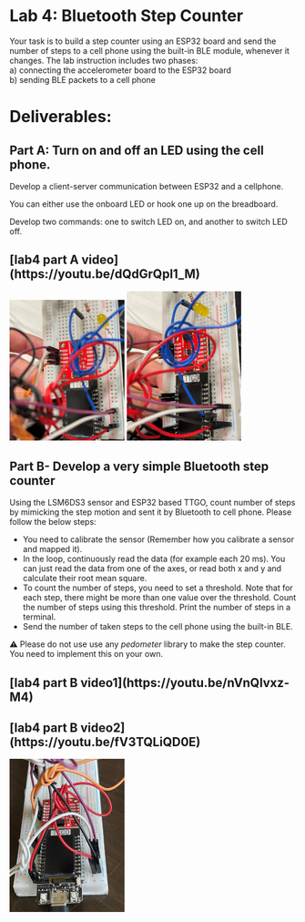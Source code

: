 
<h1>Lab 4: Bluetooth Step Counter</h1>
Your task is to build a step counter using an ESP32 board and send the number of steps to a cell phone using the built-in BLE module, whenever it changes. The lab instruction includes two phases:<br>
a) connecting the accelerometer board to the ESP32 board<br>
b) sending BLE packets to a cell phone<br>

# Deliverables:

## Part A: Turn on and off an LED using the cell phone.

Develop a client-server communication between ESP32 and a cellphone. 

You can either use the onboard LED or hook one up on the breadboard. 

Develop two commands: one to switch LED on, and another to switch LED off.

<h2>[lab4 part A video](https://youtu.be/dQdGrQpl1_M)</h2>

<img src="https://github.com/no4paragon/CS549Iot-lab4/blob/main/partA1.jpg" width="40%" height="40%">
<img src="https://github.com/no4paragon/CS549Iot-lab4/blob/main/partA2.jpg" width="40%" height="40%">

## Part B- Develop a very simple Bluetooth step counter

Using the LSM6DS3 sensor and ESP32 based TTGO, count number of steps by mimicking the step motion and sent it by Bluetooth to cell phone. Please follow the below steps:

- You need to calibrate the sensor (Remember how you calibrate a sensor and mapped it).
- In the loop, continuously read the data (for example each 20 ms). You can just read the data from one of the axes, or read both x and y and calculate their root mean square.
- To count the number of steps, you need to set a threshold. Note that for each step, there might be more than one value over the threshold. Count the number of steps using this threshold. Print the number of steps in a terminal.
- Send the number of taken steps to the cell phone using the built-in BLE.

⚠️ Please do not use use any *pedometer* library to make the step counter. You need to implement this on your own.


<h2>[lab4 part B video1](https://youtu.be/nVnQIvxz-M4)</h2>
<h2>[lab4 part B video2](https://youtu.be/fV3TQLiQD0E)</h2>

<img src="https://github.com/no4paragon/CS549Iot-lab4/blob/main/partB.jpg" width="40%" height="40%">
